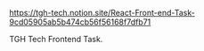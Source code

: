 https://tgh-tech.notion.site/React-Front-end-Task-9cd05905ab5b474cb56f56168f7dfb71

TGH Tech Frontend Task.
